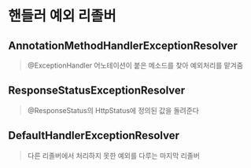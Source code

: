 # 핸들러 예외 리졸버

## AnnotationMethodHandlerExceptionResolver

> @ExceptionHandler 어노테이션이 붙은 메소드를 찾아 예외처리를 맡겨줌

## ResponseStatusExceptionResolver

> @ResponseStatus의 HttpStatus에 정의된 값을 돌려준다

## DefaultHandlerExceptionResolver

> 다른 리졸버에서 처리하지 못한 예외를 다루는 마지막 리졸버
